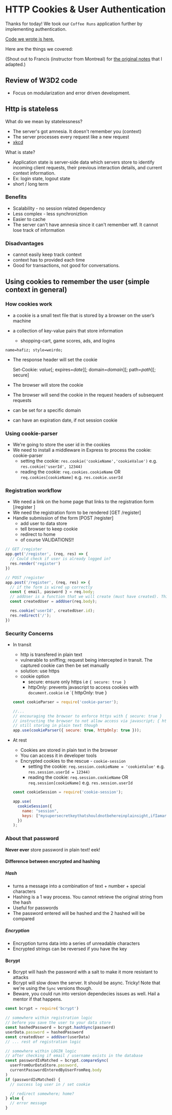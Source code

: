 HTTP Cookies & User Authentication
===

Thanks for today! We took our `Coffee Runs` application further by implementing authentication.

[Code we wrote is here.](https://github.com/hafbau/lecture_notes/tree/master/02_14_oct_19/w3d3)

Here are the things we covered:

(Shout out to Francis (instructor from Montreal) for [the original notes](https://github.com/FrancisBourgouin/lhl-12-w3d3/blob/master/README.md) that I adapted.)

## Review of W3D2 code
- Focus on modularization and error driven development.

## Http is stateless

What do we mean by statelessness?

- The server's got amnesia. It doesn't remember you (context)
- The server processes every request like a new request
- [xkcd](https://xkcd.com/869/)

What is state?

- Application state is server-side data which servers store to identify incoming client requests, their previous interaction details, and current context information.
- Ex: login state, logout state
- short / long term

### Benefits

- Scalability - no session related dependency
- Less complex - less synchroniztion
- Easier to cache
- The server can't have amnesia since it can't remember wtf. It cannot lose track of information

### Disadvantages

- cannot easily keep track context
- context has to provided each time
- Good for transactions, not good for conversations.

## Using cookies to remember the user (simple context in general)

### How cookies work

- a cookie is a small text file that is stored by a browser on the user’s machine

- a collection of key-value pairs that store information
  - shopping-cart, game scores, ads, and logins

`name=hafiz; style=weirdo;`

- The response header will set the cookie

  Set-Cookie: <em>value</em>[; expires=<em>date</em>][; domain=<em>domain</em>][; path=<em>path</em>][; secure]

- The browser will store the cookie
- The browser will send the cookie in the request headers of subsequent requests
- can be set for a specific domain
- can have an expiration date, if not session cookie

### Using cookie-parser

- We're going to store the user id in the cookies
- We need to install a middleware in Express to process the cookie: cookie-parser
  - setting the cookie: `res.cookie('cookieName','cookieValue')` e.g. `res.cookie('userId', 12344)`
  - reading the cookie: `req.cookies.cookieName` OR `req.cookies[cookieName]` e.g. `res.cookie.userId`

### Registration workflow
  - We need a link on the home page that links to the registration form [/register ]
  - We need the registration form to be rendered [GET /register]
  - Handle submission of the form [POST /register]
    + add user to data store
    + tell browser to keep cookie
    + redirect to home
    + of course VALIDATIONS!!

```js
// GET /register
app.get('/register', (req, res) => {
  // Could check if user is already logged in?
  res.render('register')
})

// POST /register
app.post('/register', (req, res) => {
  // if the form is wired up correctly
  const { email, password } = req.body;
  // addUser is a function that we will create (must have created). This function contains the logic to add user into our data store
  const createdUser = addUser(req.body);

  res.cookie('userId', createdUser.id);
  res.redirect('/');
})
```

### Security Concerns

- In transit
  + http is transfered in plain text
  + vulnerable to sniffing; request being intercepted in transit. The captured cookie can then be set manually
  + solution: use https
  + cookie option
    - secure: ensure only https i.e `{ secure: true }`
    - httpOnly: prevents javascript to access cookies with `document.cookie` i.e `{ httpOnly: true }

  ```js
  const cookieParser = require('cookie-parser');

  //...
  // encouraging the browser to enforce https with { secure: true }
  // instructing the browser to not allow access via javascript; { httpOnly: true }
  // still storing in plain text though
  app.use(cookieParser({ secure: true, httpOnly: true }));
  ```

- At rest
  + Cookies are stored in plain text in the browser
  + You can access it in developer tools
  + Encrypted cookies to the rescue - `cookie-session`
    - setting the cookie: `req.session.cookieName = 'cookieValue'` e.g. `res.session.userId = 12344)`
    - reading the cookie: `req.session.cookieName` OR `req.session[cookieName]` e.g. `res.session.userId`

  ```js
  const cookieSession = require('cookie-session');

  app.use(
    cookieSession({
      name: "session",
      keys: ["mysupersecretkeythatshouldnotbehereinplainsight,ifIamarealdeveloper!"]
    })
  );
  ```

### About that password
**Never ever** store password in plain text! eek!

#### Difference between encrypted and hashing

##### Hash

- turns a message into a combination of text + number + special characters
- Hashing is a 1 way process. You cannot retrieve the original string from the hash
- Useful for passwords
- The password entered will be hashed and the 2 hashed will be compared

##### Encryption

- Encryption turns data into a series of unreadable characters
- Encrypted strings can be reversed if you have the key

#### Bcrypt

- Bcrypt will hash the password with a salt to make it more resistant to attacks
- Bcrypt will slow down the server. It should be async. Tricky! Note that we're using the `Sync` versions though.
- Beware, you could run into version dependecies issues as well. Hail a mentor if that happens.

```js
const bcrypt = require('bcrypt')

// somewhere within registration logic
// before you save the user to your data store
const hashedPassword = bcrypt.hashSync(password)
userData.password = hashedPassword
const createdUser = addUser(userData)
// ... rest of registration logic

// somewhere within LOGIN logic
// after checking if email / username exists in the database
const passwordIsMatched = bcrypt.compareSync(
  userFromOurDataStore.password,
  currentPasswordEnteredByUserFromReq.body
)
if (passwordIsMatched) {
  // success log user in / set cookie

  // redirect somewhere; home?
} else {
  // error message
}
```